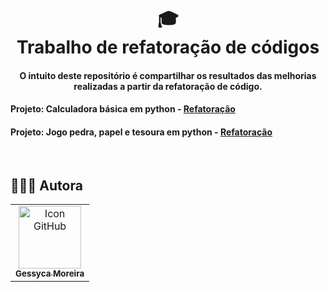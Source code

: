 <h1 align="center">
  🎓<br>Trabalho de refatoração de códigos
</h1>

<h4 align="center">
  O intuito deste repositório é compartilhar os resultados das melhorias realizadas a partir da refatoração de código.
</h4>

<h4 align="left">
  Projeto: Calculadora básica em python - <a href="https://github.com/Geessyca/TDS-1/blob/main/refatoracao-calculadora.md"/>Refatoração</a> 
</h4>
<h4 align="left">
  Projeto: Jogo pedra, papel e tesoura em python - <a href="https://github.com/Geessyca/TDS-1/blob/main/refatoracao-jogo.md"/>Refatoração</a> 
</h4>
</br>


##  👩🏻‍💻 Autora<br>
<table>
  <tr>
    <td align="center">
      <a href="https://github.com/geessyca">
        <img src="https://avatars.githubusercontent.com/u/72661229?v=4" width="100px;" alt="Icon GitHub"/><br>
        <sub>
          <b>Gessyca Moreira</b>
        </sub>
      </a>
    </td>
  </tr>
</table>
